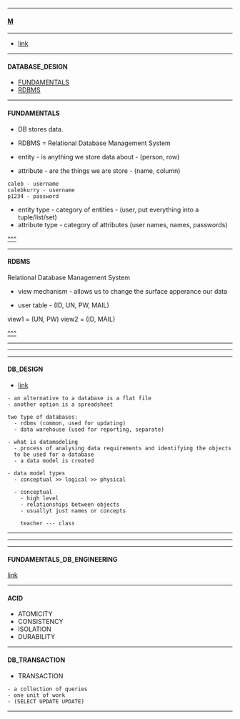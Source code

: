 
---

#### [M](https://github.com/ttltrk/TTT/blob/master/menu.md)

---

- [link](https://www.youtube.com/watch?v=ztHopE5Wnpc)

---

#### DATABASE_DESIGN

- [FUNDAMENTALS](#FUNDAMENTALS)
- [RDBMS](#RDBMS)

---

#### FUNDAMENTALS

- DB stores data.
- RDBMS = Relational Database Management System

- entity - is anything we store data about - (person, row)
- attribute - are the things we are store - (name, column)

```
caleb - username
calebkurry - username
p1234 - password
```

- entity type - category of entities - (user, put everything into a tuple/list/set)
- attribute type - category of attributes (user names, names, passwords)

[^^^](#DATABASE_DESIGN)

---

#### RDBMS

Relational Database Management System

- view mechanism - allows us to change the surface apperance our data

- user table - (ID, UN, PW, MAIL)

view1 = (UN, PW)
view2 = (ID, MAIL)

[^^^](#DATABASE_DESIGN)

---
---
---

#### DB_DESIGN

- [link](https://ibm-learning.udemy.com/course/relational-database-design/learn/lecture/1674884#overview)

```
- an alternative to a database is a flat file
- another option is a spreadsheet
```

```
two type of databases:
  - rdbms (common, used for updating)
  - data warehouse (used for reporting, separate)
```

```
- what is datamodeling
  - process of analysing data requirements and identifying the objects
  to be used for a database
  - a data model is created
```  

```
- data model types
  - conceptual >> logical >> physical

  - conceptual
    - high level
    - relationships between objects
    - usuallyt just names or concepts

    teacher --- class 

```


---
---
---

#### FUNDAMENTALS_DB_ENGINEERING

[link](https://ibm-learning.udemy.com/course/database-engines-crash-course/learn/lecture/30094294#overview)

---

#### ACID

- ATOMICITY
- CONSISTENCY
- ISOLATION
- DURABILITY

---

#### DB_TRANSACTION

- TRANSACTION

```
- a collection of queries
- one unit of work
- (SELECT UPDATE UPDATE)
```

---
